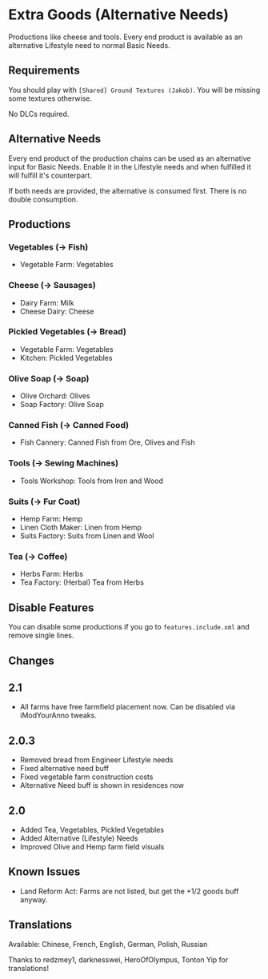 # Extra Goods (Alternative Needs)

Productions like cheese and tools.
Every end product is available as an alternative Lifestyle need to normal Basic Needs.

## Requirements

You should play with `[Shared] Ground Textures (Jakob)`. You will be missing some textures otherwise.

No DLCs required.

## Alternative Needs

Every end product of the production chains can be used as an alternative input for Basic Needs.
Enable it in the Lifestyle needs and when fulfilled it will fulfill it's counterpart.

If both needs are provided, the alternative is consumed first.
There is no double consumption.

## Productions

### Vegetables (→ Fish)

- Vegetable Farm: Vegetables

### Cheese (→ Sausages)

- Dairy Farm: Milk
- Cheese Dairy: Cheese

### Pickled Vegetables (→ Bread)

- Vegetable Farm: Vegetables
- Kitchen: Pickled Vegetables

### Olive Soap (→ Soap)

- Olive Orchard: Olives
- Soap Factory: Olive Soap

### Canned Fish (→ Canned Food)

- Fish Cannery: Canned Fish from Ore, Olives and Fish

### Tools (→ Sewing Machines)

- Tools Workshop: Tools from Iron and Wood

### Suits (→ Fur Coat)

- Hemp Farm: Hemp
- Linen Cloth Maker: Linen from Hemp
- Suits Factory: Suits from Linen and Wool

### Tea (→ Coffee)

- Herbs Farm: Herbs
- Tea Factory: (Herbal) Tea from Herbs 

## Disable Features

You can disable some productions if you go to `features.include.xml` and remove single lines.

## Changes

## 2.1

- All farms have free farmfield placement now.
  Can be disabled via iModYourAnno tweaks.

## 2.0.3

- Removed bread from Engineer Lifestyle needs
- Fixed alternative need buff
- Fixed vegetable farm construction costs
- Alternative Need buff is shown in residences now

## 2.0

- Added Tea, Vegetables, Pickled Vegetables
- Added Alternative (Lifestyle) Needs
- Improved Olive and Hemp farm field visuals

## Known Issues

- Land Reform Act: Farms are not listed, but get the +1/2 goods buff anyway.

## Translations

Available: Chinese, French, English, German, Polish, Russian

Thanks to redzmey1, darknesswei, HeroOfOlympus, Tonton Yip for translations!
